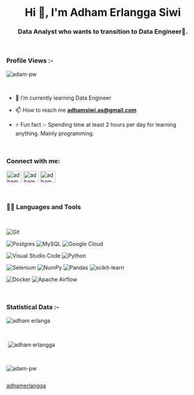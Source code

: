 <h1 align="center">Hi 👋, I'm Adham Erlangga Siwi</h1>
<h3 align="center">Data Analyst who wants to transition to Data Engineer🌟.</h3>

<br>

<p align="right"> <h3>Profile Views :-</h3> <img src="https://komarev.com/ghpvc/?username=adhamerlangga&label=Profile%20views&color=0e75b6&style=flat"
    alt="adam-pw" /> 
  </p>

<br>



- 🌱 I’m currently learning Data Engineer

- 📫 How to reach me **adhamsiwi.as@gmail.com**

- ⚡ Fun fact :- Spending time at least 2 hours per day for learning anything. Mainly programming.

<br>

<h3 align="left">Connect with me:</h3>
<p align="left">
  <a href="https://www.linkedin.com/in/adham-erlangga/" target="blank"><img align="center"
      src="https://raw.githubusercontent.com/rahuldkjain/github-profile-readme-generator/master/src/images/icons/Social/linked-in-alt.svg"
      alt="adham erlangga's linkedin" height="30" width="40" /></a>
  <a href="https://instagram.com/adhamerlangga" target="blank"><img align="center"
      src="https://raw.githubusercontent.com/rahuldkjain/github-profile-readme-generator/master/src/images/icons/Social/instagram.svg"
      alt="adham erlangga's instagram" height="30" width="40" /></a>
  <a href="https://www.hackerrank.com/adhamsiwi_as?hr_r=1" target="blank"><img align="center"
      src="https://raw.githubusercontent.com/rahuldkjain/github-profile-readme-generator/master/src/images/icons/Social/hackerrank.svg"
      alt="adham erlangga's Hackerrank" height="30" width="40" /></a>
</p>

<br>

### 👨‍💻 Languages and Tools

<br />

![Git](https://img.shields.io/badge/git-%23F05033.svg?style=for-the-badge&logo=git&logoColor=white)


![Postgres](https://img.shields.io/badge/postgres-%23316192.svg?style=for-the-badge&logo=postgresql&logoColor=black)
![MySQL](https://img.shields.io/badge/mysql-%2300f.svg?style=for-the-badge&logo=mysql&logoColor=white)
![Google Cloud](https://img.shields.io/badge/GoogleCloud-%234285F4.svg?style=for-the-badge&logo=google-cloud&logoColor=white)


![Visual Studio Code](https://img.shields.io/badge/Visual%20Studio%20Code-0078d7.svg?style=for-the-badge&logo=visual-studio-code&logoColor=white)
![Python](https://img.shields.io/badge/python-3670A0?style=for-the-badge&logo=python&logoColor=ffdd54)


![Selenium](https://img.shields.io/badge/-selenium-%43B02A?style=for-the-badge&logo=selenium&logoColor=white)
![NumPy](https://img.shields.io/badge/numpy-%23013243.svg?style=for-the-badge&logo=numpy&logoColor=white)
![Pandas](https://img.shields.io/badge/pandas-%23150458.svg?style=for-the-badge&logo=pandas&logoColor=white)
![scikit-learn](https://img.shields.io/badge/scikit--learn-%23F7931E.svg?style=for-the-badge&logo=scikit-learn&logoColor=white)


![Docker](https://img.shields.io/badge/docker-%230db7ed.svg?style=for-the-badge&logo=docker&logoColor=white)
![Apache Airflow](https://img.shields.io/badge/Apache%20Airflow-017CEE?style=for-the-badge&logo=Apache%20Airflow&logoColor=white)

<br>

<h3>Statistical Data :-</h3>
<p><img align="center"
    src="https://github-readme-stats.vercel.app/api/top-langs?username=adhamerlangga&show_icons=true&locale=en&bg_color=0d1117&text_color=ffffff&layout=compact"
    alt="adham erlanga" 
    bg_color=#808080/></p>

<br>

<p>&nbsp;<img align="center" src="https://github-readme-stats.vercel.app/api?username=adhamerlangga&show_icons=true&locale=en&bg_color=0d1117&text_color=ffffff&repo=convoychat"
    alt="adham erlangga" /></p>

<br>

<p><img align="center" src="https://github-readme-streak-stats.herokuapp.com/?user=Adam-pw&theme=dark&background=0d1117&date_format=M%20j%5B%2C%20Y%5D" alt="adam-pw" /></p>
      
<p align="left"> <a href="https://twitter.com/" target="blank"><img
      src="https://img.shields.io/twitter/follow/?logo=twitter&style=for-the-badge" alt="" /></a> </p>

[adhamerlangga](https://github.com/adhamerlangga)
